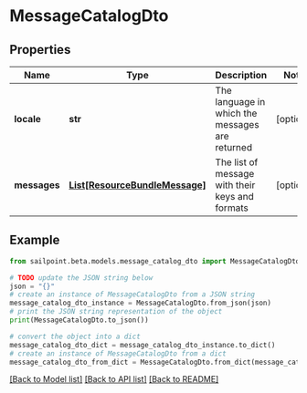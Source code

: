 # MessageCatalogDto


## Properties

Name | Type | Description | Notes
------------ | ------------- | ------------- | -------------
**locale** | **str** | The language in which the messages are returned | [optional] 
**messages** | [**List[ResourceBundleMessage]**](ResourceBundleMessage.md) | The list of message with their keys and formats | [optional] 

## Example

```python
from sailpoint.beta.models.message_catalog_dto import MessageCatalogDto

# TODO update the JSON string below
json = "{}"
# create an instance of MessageCatalogDto from a JSON string
message_catalog_dto_instance = MessageCatalogDto.from_json(json)
# print the JSON string representation of the object
print(MessageCatalogDto.to_json())

# convert the object into a dict
message_catalog_dto_dict = message_catalog_dto_instance.to_dict()
# create an instance of MessageCatalogDto from a dict
message_catalog_dto_from_dict = MessageCatalogDto.from_dict(message_catalog_dto_dict)
```
[[Back to Model list]](../README.md#documentation-for-models) [[Back to API list]](../README.md#documentation-for-api-endpoints) [[Back to README]](../README.md)


